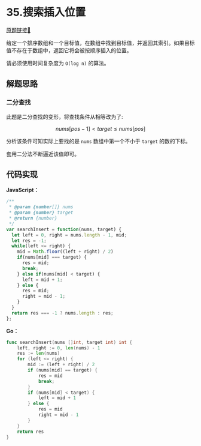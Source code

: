# 35.搜索插入位置
[原题链接🔗](https://leetcode-cn.com/problems/search-insert-position/)  

给定一个排序数组和一个目标值，在数组中找到目标值，并返回其索引。如果目标值不存在于数组中，返回它将会被按顺序插入的位置。

请必须使用时间复杂度为 `O(log n)` 的算法。

## 解题思路
### 二分查找

此题是二分查找的变形，将查找条件从相等改为了: 

$$nums[pos−1] < target ≤ nums[pos]$$

分析该条件可知实际上要找的是 `nums` 数组中第一个不小于 `target` 的数的下标。

套用二分法不断逼近该值即可。

## 代码实现
**JavaScript：**

```javascript
/**
 * @param {number[]} nums
 * @param {number} target
 * @return {number}
 */
var searchInsert = function(nums, target) {
  let left = 0, right = nums.length - 1, mid;
  let res = -1;
  while(left <= right) {
    mid = Math.floor((left + right) / 2)
    if(nums[mid] === target) {
      res = mid;
      break;
    } else if(nums[mid] < target) {
      left = mid + 1;
    } else {
      res = mid;
      right = mid - 1;
    }
  }
  return res === -1 ? nums.length : res;
};
```

**Go：**
```go
func searchInsert(nums []int, target int) int {
    left, right := 0, len(nums) - 1
    res := len(nums)
    for (left <= right) {
        mid := (left + right) / 2
        if (nums[mid] == target) {
            res = mid
            break;
        }
        if (nums[mid] < target) {
            left = mid + 1
        } else {
            res = mid
            right = mid - 1
        }
    }
    return res
}
```